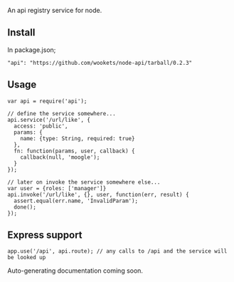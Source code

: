 
An api registry service for node.

## Install

In package.json;

```"api": "https://github.com/wookets/node-api/tarball/0.2.3"```

## Usage

```
var api = require('api');

// define the service somewhere...
api.service('/url/like', {
  access: 'public',
  params: {
    name: {type: String, required: true}
  },
  fn: function(params, user, callback) {
    callback(null, 'moogle');
  }
});

// later on invoke the service somewhere else...
var user = {roles: ['manager']}
api.invoke('/url/like', {}, user, function(err, result) {
  assert.equal(err.name, 'InvalidParam');
  done();
});
```


## Express support

```
app.use('/api', api.route); // any calls to /api and the service will be looked up
```

Auto-generating documentation coming soon.
